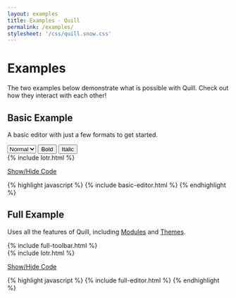 ```yaml
---
layout: examples
title: Examples - Quill
permalink: /examples/
stylesheet: '/css/quill.snow.css'
---
```


# Examples

The two examples below demonstrate what is possible with Quill. Check out how they interact with each other!

## Basic Example

A basic editor with just a few formats to get started.

<div class="quill-wrapper">
  <div id="basic-toolbar" class="toolbar">
    <select title="Size" class="sc-font-size">
      <option value="small">Small</option>
      <option value="normal" selected>Normal</option>
      <option value="large">Large</option>
      <option value="huge">Huge</option>
    </select>
    <button class="sc-bold">Bold</button>
    <button class="sc-italic">Italic</button>
  </div>
  <div id="basic-editor" class="editor">
  {% include lotr.html %}
  </div>
</div>

<a class="accordian-toggle" data-toggle="collapse" href="#basic-collapse">Show/Hide Code</a>

<div id="basic-collapse" class="accordian-body collapse">
{% highlight javascript %}
{% include basic-editor.html %}
{% endhighlight %}
</div>

## Full Example

Uses all the features of Quill, including [Modules](/docs/modules/) and [Themes](/docs/themes/).

<div class="quill-wrapper">
  <div id="full-toolbar" class="toolbar">
  {% include full-toolbar.html %}
  </div>
  <div id="full-editor" class="editor">
  {% include lotr.html %}
  </div>
</div>

<a class="accordian-toggle" data-toggle="collapse" href="#full-collapse">Show/Hide Code</a>

<div id="full-collapse" class="accordian-body collapse">
{% highlight javascript %}
{% include full-editor.html %}
{% endhighlight %}
</div>

<script src="/js/quill.js"></script>
<script>
{% include basic-editor.html %}
{% include full-editor.html %}
</script>

